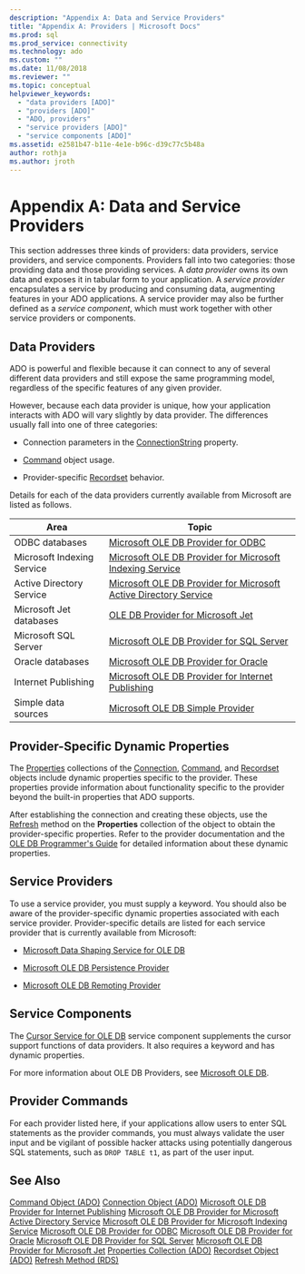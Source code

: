```yaml
---
description: "Appendix A: Data and Service Providers"
title: "Appendix A: Providers | Microsoft Docs"
ms.prod: sql
ms.prod_service: connectivity
ms.technology: ado
ms.custom: ""
ms.date: 11/08/2018
ms.reviewer: ""
ms.topic: conceptual
helpviewer_keywords:
  - "data providers [ADO]"
  - "providers [ADO]"
  - "ADO, providers"
  - "service providers [ADO]"
  - "service components [ADO]"
ms.assetid: e2581b47-b11e-4e1e-b96c-d39c77c5b48a
author: rothja
ms.author: jroth
---
```

# Appendix A: Data and Service Providers
This section addresses three kinds of providers: data providers, service providers, and service components. Providers fall into two categories: those providing data and those providing services. A *data provider* owns its own data and exposes it in tabular form to your application. A *service provider* encapsulates a service by producing and consuming data, augmenting features in your ADO applications. A service provider may also be further defined as a *service component*, which must work together with other service providers or components.

## Data Providers
 ADO is powerful and flexible because it can connect to any of several different data providers and still expose the same programming model, regardless of the specific features of any given provider.

 However, because each data provider is unique, how your application interacts with ADO will vary slightly by data provider. The differences usually fall into one of three categories:

-   Connection parameters in the [ConnectionString](../../reference/ado-api/connectionstring-property-ado.md) property.

-   [Command](../../reference/ado-api/command-object-ado.md) object usage.

-   Provider-specific [Recordset](../../reference/ado-api/recordset-object-ado.md) behavior.

 Details for each of the data providers currently available from Microsoft are listed as follows.

|Area|Topic|
|----------|-----------|
|ODBC databases|[Microsoft OLE DB Provider for ODBC](./microsoft-ole-db-provider-for-odbc.md)|
|Microsoft Indexing Service|[Microsoft OLE DB Provider for Microsoft Indexing Service](./microsoft-ole-db-provider-for-microsoft-indexing-service.md)|
|Active Directory Service|[Microsoft OLE DB Provider for Microsoft Active Directory Service](./microsoft-ole-db-provider-for-microsoft-active-directory-service.md)|
|Microsoft Jet databases|[OLE DB Provider for Microsoft Jet](./microsoft-ole-db-provider-for-microsoft-jet.md)|
|Microsoft SQL Server|[Microsoft OLE DB Provider for SQL Server](./microsoft-ole-db-provider-for-sql-server.md)|
|Oracle databases|[Microsoft OLE DB Provider for Oracle](./microsoft-ole-db-provider-for-oracle.md)|
|Internet Publishing|[Microsoft OLE DB Provider for Internet Publishing](./microsoft-ole-db-provider-for-internet-publishing.md)|
|Simple data sources|[Microsoft OLE DB Simple Provider](./microsoft-ole-db-simple-provider.md)|

## Provider-Specific Dynamic Properties
 The [Properties](../../reference/ado-api/properties-collection-ado.md) collections of the [Connection](../../reference/ado-api/connection-object-ado.md), [Command](../../reference/ado-api/command-object-ado.md), and [Recordset](../../reference/ado-api/recordset-object-ado.md) objects include dynamic properties specific to the provider. These properties provide information about functionality specific to the provider beyond the built-in properties that ADO supports.

 After establishing the connection and creating these objects, use the [Refresh](../../reference/ado-api/refresh-method-ado.md) method on the **Properties** collection of the object to obtain the provider-specific properties. Refer to the provider documentation and the [OLE DB Programmer's Guide](/previous-versions/windows/desktop/ms713643(v=vs.85)) for detailed information about these dynamic properties.

## Service Providers
 To use a service provider, you must supply a keyword. You should also be aware of the provider-specific dynamic properties associated with each service provider. Provider-specific details are listed for each service provider that is currently available from Microsoft:

-   [Microsoft Data Shaping Service for OLE DB](./microsoft-data-shaping-service-for-ole-db-ado-service-provider.md)

-   [Microsoft OLE DB Persistence Provider](./microsoft-ole-db-persistence-provider-ado-service-provider.md)

-   [Microsoft OLE DB Remoting Provider](./microsoft-ole-db-remoting-provider-ado-service-provider.md)

## Service Components
 The [Cursor Service for OLE DB](./microsoft-cursor-service-for-ole-db-ado-service-component.md) service component supplements the cursor support functions of data providers. It also requires a keyword and has dynamic properties.

 For more information about OLE DB Providers, see [Microsoft OLE DB](/previous-versions/windows/desktop/ms722784(v=vs.85)).

## Provider Commands
 For each provider listed here, if your applications allow users to enter SQL statements as the provider commands, you must always validate the user input and be vigilant of possible hacker attacks using potentially dangerous SQL statements, such as `DROP TABLE t1`, as part of the user input.

## See Also
 [Command Object (ADO)](../../reference/ado-api/command-object-ado.md)
 [Connection Object (ADO)](../../reference/ado-api/connection-object-ado.md)
 [Microsoft OLE DB Provider for Internet Publishing](./microsoft-ole-db-provider-for-internet-publishing.md)
 [Microsoft OLE DB Provider for Microsoft Active Directory Service](./microsoft-ole-db-provider-for-microsoft-active-directory-service.md)
 [Microsoft OLE DB Provider for Microsoft Indexing Service](./microsoft-ole-db-provider-for-microsoft-indexing-service.md)
 [Microsoft OLE DB Provider for ODBC](./microsoft-ole-db-provider-for-odbc.md)
 [Microsoft OLE DB Provider for Oracle](./microsoft-ole-db-provider-for-oracle.md)
 [Microsoft OLE DB Provider for SQL Server](./microsoft-ole-db-provider-for-sql-server.md)
 [Microsoft OLE DB Provider for Microsoft Jet](./microsoft-ole-db-provider-for-microsoft-jet.md)
 [Properties Collection (ADO)](../../reference/ado-api/properties-collection-ado.md)
 [Recordset Object (ADO)](../../reference/ado-api/recordset-object-ado.md)
 [Refresh Method (RDS)](../../reference/rds-api/refresh-method-rds.md)